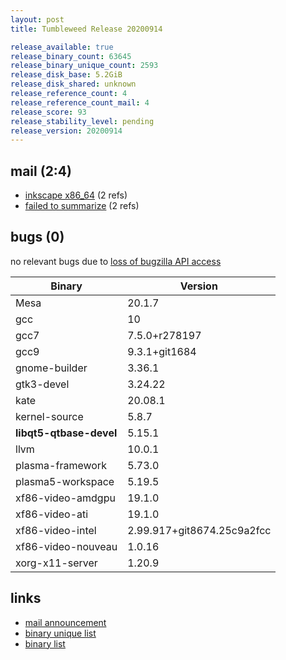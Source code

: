 ```yaml
---
layout: post
title: Tumbleweed Release 20200914

release_available: true
release_binary_count: 63645
release_binary_unique_count: 2593
release_disk_base: 5.2GiB
release_disk_shared: unknown
release_reference_count: 4
release_reference_count_mail: 4
release_score: 93
release_stability_level: pending
release_version: 20200914
---
```


## mail (2:4)

- [inkscape x86_64](https://lists.opensuse.org/opensuse-factory/2020-09/msg00138.html) (2 refs)
- [failed to summarize](https://lists.opensuse.org/opensuse-factory/2020-09/msg00147.html) (2 refs)

## bugs (0)

<!--more-->

no relevant bugs due to [loss of bugzilla API access](https://bugzilla.opensuse.org/show_bug.cgi?id=1157722)

Binary | Version
--- | ---
Mesa | 20.1.7
gcc | 10
gcc7 | 7.5.0+r278197
gcc9 | 9.3.1+git1684
gnome-builder | 3.36.1
gtk3-devel | 3.24.22
kate | 20.08.1
kernel-source | 5.8.7
**libqt5-qtbase-devel** | 5.15.1
llvm | 10.0.1
plasma-framework | 5.73.0
plasma5-workspace | 5.19.5
xf86-video-amdgpu | 19.1.0
xf86-video-ati | 19.1.0
xf86-video-intel | 2.99.917+git8674.25c9a2fcc
xf86-video-nouveau | 1.0.16
xorg-x11-server | 1.20.9

## links

- [mail announcement](https://lists.opensuse.org/opensuse-factory/2020-09/msg00135.html)
- [binary unique list](http://download.opensuse.org/history/20200914/rpm.unique.list)
- [binary list](http://download.opensuse.org/history/20200914/rpm.list)
